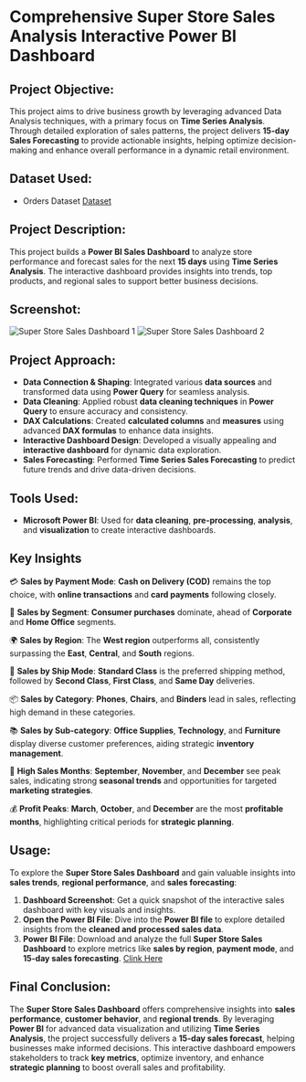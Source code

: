 # Comprehensive Super Store Sales Analysis Interactive Power BI Dashboard

## **Project Objective:**  
This project aims to drive business growth by leveraging advanced Data Analysis techniques, with a primary focus on **Time Series Analysis**. Through detailed exploration of sales patterns, the project delivers **15-day Sales Forecasting** to provide actionable insights, helping optimize decision-making and enhance overall performance in a dynamic retail environment.

## **Dataset Used:**
- Orders Dataset <a href="https://github.com/sayaniketsaini24/Super-Store-Sales-Dashboard-using-Power-BI/blob/main/SuperStore_Sales_Dataset.csv">Dataset</a>

## **Project Description:**
This project builds a **Power BI Sales Dashboard** to analyze store performance and forecast sales for the next **15 days** using **Time Series Analysis**. The interactive dashboard provides insights into trends, top products, and regional sales to support better business decisions.

## **Screenshot:**
![Super Store Sales Dashboard 1](https://github.com/user-attachments/assets/56f2306c-046a-425a-8911-bf2c055a2b2e)
![Super Store Sales Dashboard 2](https://github.com/user-attachments/assets/f114a3a8-689f-411c-8357-29fc0a97b8ad)

## **Project Approach:**

- **Data Connection & Shaping**: Integrated various **data sources** and transformed data using **Power Query** for seamless analysis.
- **Data Cleaning**: Applied robust **data cleaning techniques** in **Power Query** to ensure accuracy and consistency.
- **DAX Calculations**: Created **calculated columns** and **measures** using advanced **DAX formulas** to enhance data insights.
- **Interactive Dashboard Design**: Developed a visually appealing and **interactive dashboard** for dynamic data exploration.
- **Sales Forecasting**: Performed **Time Series Sales Forecasting** to predict future trends and drive data-driven decisions.

## **Tools Used:**
- **Microsoft Power BI**: Used for **data cleaning**, **pre-processing**, **analysis**, and **visualization** to create interactive dashboards.

## **Key Insights**

💳 **Sales by Payment Mode**: **Cash on Delivery (COD)** remains the top choice, with **online transactions** and **card payments** following closely.

🏢 **Sales by Segment**: **Consumer purchases** dominate, ahead of **Corporate** and **Home Office** segments.

🌍 **Sales by Region**: The **West region** outperforms all, consistently surpassing the **East**, **Central**, and **South** regions.

🚚 **Sales by Ship Mode**: **Standard Class** is the preferred shipping method, followed by **Second Class**, **First Class**, and **Same Day** deliveries.

📦 **Sales by Category**: **Phones**, **Chairs**, and **Binders** lead in sales, reflecting high demand in these categories.

📚 **Sales by Sub-category**: **Office Supplies**, **Technology**, and **Furniture** display diverse customer preferences, aiding strategic **inventory management**.

📆 **High Sales Months**: **September**, **November**, and **December** see peak sales, indicating strong **seasonal trends** and opportunities for targeted **marketing strategies**.

💰 **Profit Peaks**: **March**, **October**, and **December** are the most **profitable months**, highlighting critical periods for **strategic planning**.

## **Usage:**
To explore the **Super Store Sales Dashboard** and gain valuable insights into **sales trends**, **regional performance**, and **sales forecasting**:
1. **Dashboard Screenshot**: Get a quick snapshot of the interactive sales dashboard with key visuals and insights.
2. **Open the Power BI File**: Dive into the **Power BI file** to explore detailed insights from the **cleaned and processed sales data**.
3. **Power BI File**: Download and analyze the full **Super Store Sales Dashboard** to explore metrics like **sales by region**, **payment mode**, and **15-day sales forecasting**. <a href="https://github.com/sayaniketsaini24/Super-Store-Sales-Dashboard-using-Power-BI/blob/main/Super%20Store%20Sales%20Dashboard%20Power%20BI.pbix">Clink Here</a>

## **Final Conclusion:**
The **Super Store Sales Dashboard** offers comprehensive insights into **sales performance**, **customer behavior**, and **regional trends**. By leveraging **Power BI** for advanced data visualization and utilizing **Time Series Analysis**, the project successfully delivers a **15-day sales forecast**, helping businesses make informed decisions. This interactive dashboard empowers stakeholders to track **key metrics**, optimize inventory, and enhance **strategic planning** to boost overall sales and profitability.
